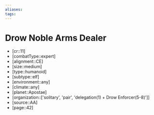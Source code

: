 ```yaml
---
aliases: 
tags: 
---
```


# Drow Noble Arms Dealer

- [cr::11]
- [combatType::expert]
- [alignment::CE]
- [size::medium]
- [type::humanoid]
- [subtype::elf]
- [environment::any]
- [climate::any]
- [planet::Apostae]
- [organization::['solitary', 'pair', 'delegation(1) + Drow Enforcer(5-8)']]
- [source::AA]
- [page::42]
